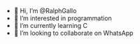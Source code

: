 - 👋 Hi, I’m @RalphGallo
- 👀 I’m interested in programmation 
- 🌱 I’m currently learning C
- 💞️ I’m looking to collaborate on WhatsApp 

<!---
RalphGallo/RalphGallo is a ✨ special ✨ repository because its `README.md` (this file) appears on your GitHub profile.
You can click the Preview link to take a look at your changes.
--->
